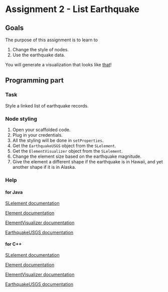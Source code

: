Assignment 2 - List Earthquake
==============================

Goals
-----

The purpose of this assignment is to learn to

1. Change the style of nodes.
2. Use the earthquake data.

You will generate a visualization that looks like [that](http://bridges-cs.herokuapp.com/assignments/2/bridges_workshop)!

Programming part
----------------

### Task

Style a linked list of earthquake records.

### Node styling

1. Open your scaffolded code.
2. Plug in your credentials.
3. All the styling will be done in `setProperties`.
4. Get the `EarthquakeUSGS` object from the `SLelement`.
5. Get the `ElementVisualizer` object from the `SLelement`.
6. Change the element size based on the earthquake magnitude.
7. Give the element a different shape if the earthquake is in Hawaii, and yet another shape if it is in Alaska.

### Help

#### for Java

[SLelement documentation](http://bridgesuncc.github.io/doc/java-api/current/html/classbridges_1_1base_1_1_s_lelement.html)

[Element documentation](http://bridgesuncc.github.io/doc/java-api/current/html/classbridges_1_1base_1_1_element.html)

[ElementVisualizer documentation](http://bridgesuncc.github.io/doc/java-api/current/html/classbridges_1_1base_1_1_element_visualizer.html)

[EarthquakeUSGS documentation](http://bridgesuncc.github.io/doc/java-api/current/html/classbridges_1_1data__src__dependent_1_1_earthquake_u_s_g_s.html)

#### for C++

[SLelement documentation](http://bridgesuncc.github.io/doc/cxx-api/current/html/classbridges_1_1_s_lelement.html)

[Element documentation](http://bridgesuncc.github.io/doc/cxx-api/current/html/classbridges_1_1_element.html)

[ElementVisualizer documentation](http://bridgesuncc.github.io/doc/cxx-api/current/html/classbridges_1_1_element_visualizer.html)

[EarthquakeUSGS documentation](http://bridgesuncc.github.io/doc/cxx-api/current/html/classbridges_1_1_earthquake_u_s_g_s.html)
